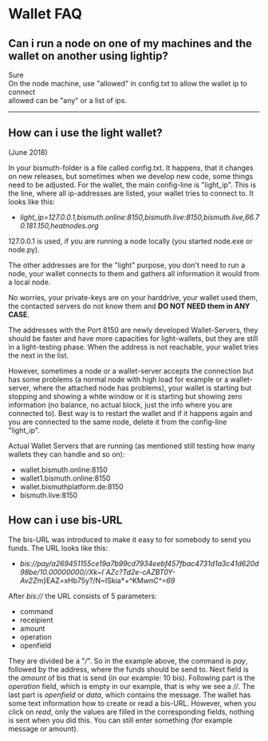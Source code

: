 # Wallet FAQ

## Can i run a node on one of my machines and the wallet on another using lightip?

Sure  
On the node machine, use "allowed" in config.txt to allow the wallet ip to connect  
allowed can be "any" or a list of ips.

***
## How can i use the light wallet?

(June 2018)

In your bismuth-folder is a file called config.txt. It happens, that it changes on new releases, but sometimes when we develop new code, some things need to be adjusted.
For the wallet, the main config-line is "light_ip". This is the line, where all ip-addresses are listed, your wallet tries to connect to.
It looks like this:
- *light_ip=127.0.0.1,bismuth.online:8150,bismuth.live:8150,bismuth.live,66.70.181.150,heatnodes.org*

127.0.0.1 is used, if you are running a node locally (you started node.exe or node.py).

The other addresses are for the "light" purpose, you don't need to run a node, your wallet connects to them and gathers all information it would from a local node.

No worries, your private-keys are on your harddrive, your wallet used them, the contacted servers do not know them and **DO NOT NEED them in ANY CASE**.

The addresses with the Port 8150 are newly developed Wallet-Servers, they should be faster and have more capacities for light-wallets, but they are still in a light-testing phase.
When the address is not reachable, your wallet tries the next in the list.

However, sometimes a node or a wallet-server accepts the connection but has some problems (a normal node with high load for example or a wallet-server, where the attached node has problems),
your wallet is starting but stopping and showing a white window or it is starting but showing zero information (no balance, no actual block, just the info where you are connected to).
Best way is to restart the wallet and if it happens again and you are connected to the same node, delete it from the config-line "light_ip".

Actual Wallet Servers that are running (as mentioned still testing how many wallets they can handle and so on):
* wallet.bismuth.online:8150
* wallet1.bismuth.online:8150
* wallet.bismuthplatform.de:8150
* bismuth.live:8150

## How can i use bis-URL

The bis-URL was introduced to make it easy to for somebody to send you funds. The URL looks like this:
- *bis://pay/a269451155ce19a7b99cd7934eebf457fbac4731d1a3c41d620d98be/10.00000000//Xk~I`AZc?Td2e-cAZBT0Y-Av2Z*m}EAZ=xHb75y?/N~ISkia*+^KM*wnC^=69*

After *bis://* the URL consists of 5 parameters:
* command
* receipient
* amount
* operation
* openfield

They are divided be a "*/*". So in the example above, the command is *pay*, followed by the address, where the funds should be send to. Next field is the *amount* of bis that is send (in our example: 10 bis). Following part is the *operation* field, which is empty in our example, that is why we see a *//*. The last part is *openfield* or *data*, which contains the message.
The wallet has some text information how to create or read a bis-URL. However, when you click on *read*, only the values are filled in the corresponding fields, nothing is sent when you did this. You can still enter something (for example message or amount).

